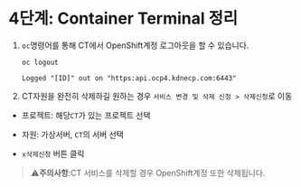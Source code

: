 # 4단계: Container Terminal 정리

1. `oc`명령어를 통해 CT에서 OpenShift계정 로그아웃을 할 수 있습니다.
   
   ```주절이
   oc logout
   ```
   
   ```주절이
   Logged "[ID]" out on "https:api.ocp4.kdnecp.com:6443"
   ```

2. CT자원을 완전히 삭제하길 원하는 경우 `서비스 변경 및 삭제 신청 > 삭제신청`로 이동
- 프로젝트: 해당`CT`가 있는 프로젝트 선택

- 자원: 가상서버, `CT`의 서버 선택

- `x삭제신청` 버튼 클릭

> :warning:**주의사항**:CT 서비스를 삭제할 경우 OpenShift계정 또한 삭제됩니다.


